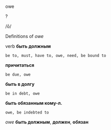owe

?

/ō/

Definitions of _owe_

verb
**быть должным**

    be to, must, have to, owe, need, be bound to
**причитаться**

    be due, owe
**быть в долгу**

    be in debt, owe
**быть обязанным кому-л.**

    owe, be indebted to

_owe_
**быть должным**, **должен**, **обязан**